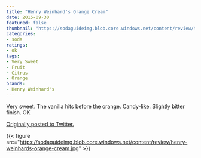 ```yaml
---
title: "Henry Weinhard's Orange Cream"
date: 2015-09-30
featured: false
thumbnail: "https://sodaguideimg.blob.core.windows.net/content/review/thumbs/henry-weinhards-orange-cream.jpg"
categories:
- soda
ratings:
- ok
tags:
- Very Sweet
- Fruit
- Citrus
- Orange
brands:
- Henry Weinhard's
---
```


Very sweet. The vanilla hits before the orange. Candy-like. Slightly bitter finish. OK

[Originally posted to Twitter.](https://twitter.com/Cavorter/status/649360143230963712)

{{< figure src="https://sodaguideimg.blob.core.windows.net/content/review/henry-weinhards-orange-cream.jpg" >}}
